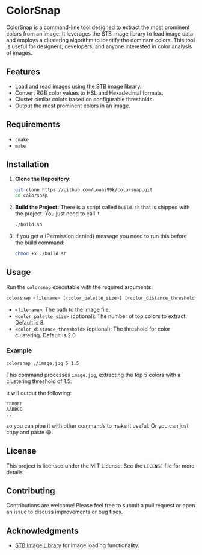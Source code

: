# ColorSnap

ColorSnap is a command-line tool designed to extract the most prominent colors from an image. It leverages the STB image library to load image data and employs a clustering algorithm to identify the dominant colors. This tool is useful for designers, developers, and anyone interested in color analysis of images.

## Features

- Load and read images using the STB image library.
- Convert RGB color values to HSL and Hexadecimal formats.
- Cluster similar colors based on configurable thresholds.
- Output the most prominent colors in an image.

## Requirements

- `cmake`
- `make`

## Installation

1. **Clone the Repository:**
   ```sh
   git clone https://github.com/Louai99k/colorsnap.git
   cd colorsnap
   ```

2. **Build the Project:**
   There is a script called `build.sh` that is shipped with the project. You just need to call it.
   ```sh
   ./build.sh
   ```
3. If you get a (Permission denied) message you need to run this before the build command:
   ```sh
   chmod +x ./build.sh
   ```

## Usage

Run the `colorsnap` executable with the required arguments:
```sh
colorsnap <filename> [<color_palette_size>] [<color_distance_threshold>]
```

- `<filename>`: The path to the image file.
- `<color_palette_size>` (optional): The number of top colors to extract. Default is 8.
- `<color_distance_threshold>` (optional): The threshold for color clustering. Default is 2.0.

### Example

```sh
colorsnap ./image.jpg 5 1.5
```
This command processes `image.jpg`, extracting the top 5 colors with a clustering threshold of 1.5.

It will output the following:
```
FF00FF
AABBCC
...
```
so you can pipe it with other commands to make it useful. Or you can just copy and paste 😁.

## License

This project is licensed under the MIT License. See the `LICENSE` file for more details.

## Contributing

Contributions are welcome! Please feel free to submit a pull request or open an issue to discuss improvements or bug fixes.

## Acknowledgments

- [STB Image Library](https://github.com/nothings/stb) for image loading functionality.
